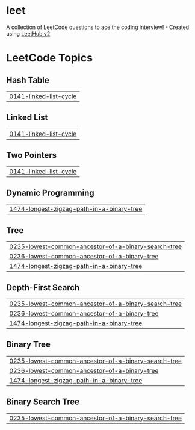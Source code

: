 # leet
A collection of LeetCode questions to ace the coding interview! - Created using [LeetHub v2](https://github.com/arunbhardwaj/LeetHub-2.0)

<!---LeetCode Topics Start-->
# LeetCode Topics
## Hash Table
|  |
| ------- |
| [0141-linked-list-cycle](https://github.com/pavank-v/leet/tree/master/0141-linked-list-cycle) |
## Linked List
|  |
| ------- |
| [0141-linked-list-cycle](https://github.com/pavank-v/leet/tree/master/0141-linked-list-cycle) |
## Two Pointers
|  |
| ------- |
| [0141-linked-list-cycle](https://github.com/pavank-v/leet/tree/master/0141-linked-list-cycle) |
## Dynamic Programming
|  |
| ------- |
| [1474-longest-zigzag-path-in-a-binary-tree](https://github.com/pavank-v/leet/tree/master/1474-longest-zigzag-path-in-a-binary-tree) |
## Tree
|  |
| ------- |
| [0235-lowest-common-ancestor-of-a-binary-search-tree](https://github.com/pavank-v/leet/tree/master/0235-lowest-common-ancestor-of-a-binary-search-tree) |
| [0236-lowest-common-ancestor-of-a-binary-tree](https://github.com/pavank-v/leet/tree/master/0236-lowest-common-ancestor-of-a-binary-tree) |
| [1474-longest-zigzag-path-in-a-binary-tree](https://github.com/pavank-v/leet/tree/master/1474-longest-zigzag-path-in-a-binary-tree) |
## Depth-First Search
|  |
| ------- |
| [0235-lowest-common-ancestor-of-a-binary-search-tree](https://github.com/pavank-v/leet/tree/master/0235-lowest-common-ancestor-of-a-binary-search-tree) |
| [0236-lowest-common-ancestor-of-a-binary-tree](https://github.com/pavank-v/leet/tree/master/0236-lowest-common-ancestor-of-a-binary-tree) |
| [1474-longest-zigzag-path-in-a-binary-tree](https://github.com/pavank-v/leet/tree/master/1474-longest-zigzag-path-in-a-binary-tree) |
## Binary Tree
|  |
| ------- |
| [0235-lowest-common-ancestor-of-a-binary-search-tree](https://github.com/pavank-v/leet/tree/master/0235-lowest-common-ancestor-of-a-binary-search-tree) |
| [0236-lowest-common-ancestor-of-a-binary-tree](https://github.com/pavank-v/leet/tree/master/0236-lowest-common-ancestor-of-a-binary-tree) |
| [1474-longest-zigzag-path-in-a-binary-tree](https://github.com/pavank-v/leet/tree/master/1474-longest-zigzag-path-in-a-binary-tree) |
## Binary Search Tree
|  |
| ------- |
| [0235-lowest-common-ancestor-of-a-binary-search-tree](https://github.com/pavank-v/leet/tree/master/0235-lowest-common-ancestor-of-a-binary-search-tree) |
<!---LeetCode Topics End-->